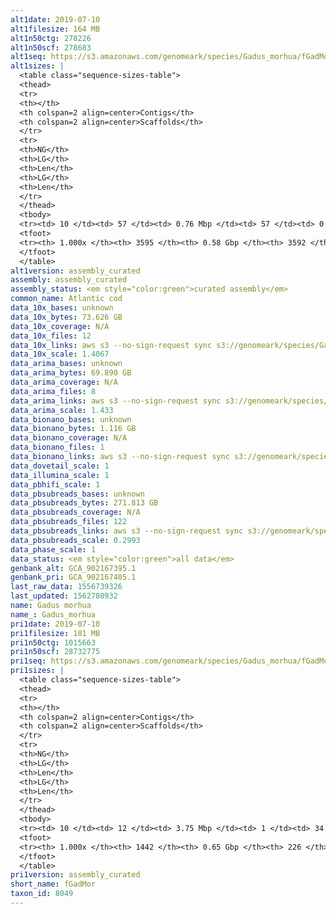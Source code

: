 ```yaml
---
alt1date: 2019-07-10
alt1filesize: 164 MB
alt1n50ctg: 278226
alt1n50scf: 278683
alt1seq: https://s3.amazonaws.com/genomeark/species/Gadus_morhua/fGadMor1/assembly_curated/fGadMor1.alt.cur.20190710.fasta.gz
alt1sizes: |
  <table class="sequence-sizes-table">
  <thead>
  <tr>
  <th></th>
  <th colspan=2 align=center>Contigs</th>
  <th colspan=2 align=center>Scaffolds</th>
  </tr>
  <tr>
  <th>NG</th>
  <th>LG</th>
  <th>Len</th>
  <th>LG</th>
  <th>Len</th>
  </tr>
  </thead>
  <tbody>
  <tr><td> 10 </td><td> 57 </td><td> 0.76 Mbp </td><td> 57 </td><td> 0.76 Mbp </td></tr>  <tr><td> 20 </td><td> 152 </td><td> 0.54 Mbp </td><td> 152 </td><td> 0.54 Mbp </td></tr>  <tr><td> 30 </td><td> 275 </td><td> 0.42 Mbp </td><td> 275 </td><td> 0.42 Mbp </td></tr>  <tr><td> 40 </td><td> 430 </td><td> 0.34 Mbp </td><td> 430 </td><td> 0.34 Mbp </td></tr>  <tr style="background-color:#cccccc;"><td> 50 </td><td> 621 </td><td> 0.28 Mbp </td><td> 620 </td><td> 0.28 Mbp </td></tr>  <tr><td> 60 </td><td> 853 </td><td> 0.23 Mbp </td><td> 853 </td><td> 0.23 Mbp </td></tr>  <tr><td> 70 </td><td> 1142 </td><td> 0.18 Mbp </td><td> 1142 </td><td> 0.18 Mbp </td></tr>  <tr><td> 80 </td><td> 1515 </td><td> 0.13 Mbp </td><td> 1514 </td><td> 0.13 Mbp </td></tr>  <tr><td> 90 </td><td> 2063 </td><td> 82.64 Kbp </td><td> 2061 </td><td> 82.74 Kbp </td></tr>  <tr><td> 100 </td><td> 3594 </td><td> 252  bp </td><td> 3591 </td><td> 252  bp </td></tr>  </tbody>
  <tfoot>
  <tr><th> 1.000x </th><th> 3595 </th><th> 0.58 Gbp </th><th> 3592 </th><th> 0.58 Gbp </th></tr>
  </tfoot>
  </table>
alt1version: assembly_curated
assembly: assembly_curated
assembly_status: <em style="color:green">curated assembly</em>
common_name: Atlantic cod
data_10x_bases: unknown
data_10x_bytes: 73.626 GB
data_10x_coverage: N/A
data_10x_files: 12
data_10x_links: aws s3 --no-sign-request sync s3://genomeark/species/Gadus_morhua/fGadMor1/genomic_data/10x/ .<br>
data_10x_scale: 1.4067
data_arima_bases: unknown
data_arima_bytes: 69.890 GB
data_arima_coverage: N/A
data_arima_files: 8
data_arima_links: aws s3 --no-sign-request sync s3://genomeark/species/Gadus_morhua/fGadMor1/genomic_data/arima/ .<br>
data_arima_scale: 1.433
data_bionano_bases: unknown
data_bionano_bytes: 1.116 GB
data_bionano_coverage: N/A
data_bionano_files: 1
data_bionano_links: aws s3 --no-sign-request sync s3://genomeark/species/Gadus_morhua/fGadMor1/genomic_data/bionano/ .<br>
data_dovetail_scale: 1
data_illumina_scale: 1
data_pbhifi_scale: 1
data_pbsubreads_bases: unknown
data_pbsubreads_bytes: 271.813 GB
data_pbsubreads_coverage: N/A
data_pbsubreads_files: 122
data_pbsubreads_links: aws s3 --no-sign-request sync s3://genomeark/species/Gadus_morhua/fGadMor1/genomic_data/pacbio/ . --exclude "*scraps.bam* --exclude "*ccs.bam*"<br>
data_pbsubreads_scale: 0.2993
data_phase_scale: 1
data_status: <em style="color:green">all data</em>
genbank_alt: GCA_902167395.1
genbank_pri: GCA_902167405.1
last_raw_data: 1556739326
last_updated: 1562780932
name: Gadus morhua
name_: Gadus_morhua
pri1date: 2019-07-10
pri1filesize: 181 MB
pri1n50ctg: 1015663
pri1n50scf: 28732775
pri1seq: https://s3.amazonaws.com/genomeark/species/Gadus_morhua/fGadMor1/assembly_curated/fGadMor1.pri.cur.20190710.fasta.gz
pri1sizes: |
  <table class="sequence-sizes-table">
  <thead>
  <tr>
  <th></th>
  <th colspan=2 align=center>Contigs</th>
  <th colspan=2 align=center>Scaffolds</th>
  </tr>
  <tr>
  <th>NG</th>
  <th>LG</th>
  <th>Len</th>
  <th>LG</th>
  <th>Len</th>
  </tr>
  </thead>
  <tbody>
  <tr><td> 10 </td><td> 12 </td><td> 3.75 Mbp </td><td> 1 </td><td> 34.79 Mbp </td></tr>  <tr><td> 20 </td><td> 35 </td><td> 2.28 Mbp </td><td> 3 </td><td> 30.95 Mbp </td></tr>  <tr><td> 30 </td><td> 67 </td><td> 1.71 Mbp </td><td> 5 </td><td> 30.88 Mbp </td></tr>  <tr><td> 40 </td><td> 111 </td><td> 1.27 Mbp </td><td> 8 </td><td> 29.59 Mbp </td></tr>  <tr style="background-color:#cccccc;"><td> 50 </td><td> 168 </td><td style="background-color:#88ff88;"> 1.02 Mbp </td><td> 10 </td><td style="background-color:#88ff88;"> 28.73 Mbp </td></tr>  <tr><td> 60 </td><td> 240 </td><td> 0.77 Mbp </td><td> 12 </td><td> 27.76 Mbp </td></tr>  <tr><td> 70 </td><td> 336 </td><td> 0.58 Mbp </td><td> 15 </td><td> 25.30 Mbp </td></tr>  <tr><td> 80 </td><td> 471 </td><td> 0.38 Mbp </td><td> 17 </td><td> 24.90 Mbp </td></tr>  <tr><td> 90 </td><td> 691 </td><td> 0.22 Mbp </td><td> 20 </td><td> 22.36 Mbp </td></tr>  <tr><td> 100 </td><td> 1441 </td><td> 1  bp </td><td> 225 </td><td> 3.51 Kbp </td></tr>  </tbody>
  <tfoot>
  <tr><th> 1.000x </th><th> 1442 </th><th> 0.65 Gbp </th><th> 226 </th><th> 0.67 Gbp </th></tr>
  </tfoot>
  </table>
pri1version: assembly_curated
short_name: fGadMor
taxon_id: 8049
---
```

